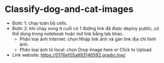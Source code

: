 # Classify-dog-and-cat-images
- Bước 1: chạy toàn bộ cells.
- Bước 2: khi chạy xong ở cuối có 1 đường link đã được deploy public, có thể dùng trong notebook hoặc mở link bằng tab khác.
  + Phân loại ảnh Internet: chọn Nhập link ảnh và gán link địa chỉ hình ảnh.
  + Phân loại ảnh từ local: chọn Drop Image here or Click to Upload.
- Link website: https://0176ef05a893146592.gradio.live/

